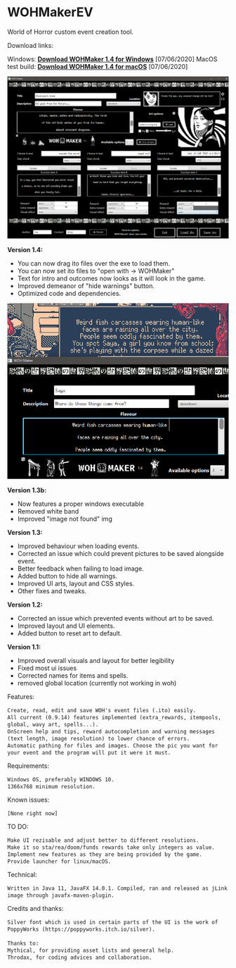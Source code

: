 # WOHMakerEV

World of Horror custom event creation tool.

Download links: 

Windows: <b>[Download WOHMaker 1.4 for Windows](WOHMaker1.4.zip?raw=true)</b> [07/06/2020]
MacOS test build: <b>[Download WOHMaker 1.4 for macOS](WOHMaker1.4%20macOS%20bundled%20JRE.zip?raw=true)</b> [07/06/2020]

![wohmakert](wohmaker.png)

**Version 1.4:**
- You can now drag ito files over the exe to load them.
- You can now set ito files to "open with -> WOHMaker" 
- Text for intro and outcomes now looks as it will look in the game.
- Improved demeanor of "hide warnings" button.
- Optimized code and dependencies.

![wohmakert](wohmakerb.png)

**Version 1.3b:**
- Now features a proper windows executable
- Removed white band
- Improved "image not found" img

**Version 1.3:**
- Improved behaviour when loading events.
- Corrected an issue which could prevent pictures to be saved alongside event.
- Better feedback when failing to load image.
- Added button to hide all warnings.
- Improved UI arts, layout and CSS styles.
- Other fixes and tweaks.

**Version 1.2:**
- Corrected an issue which prevented events without art to be saved.
- Improved layout and UI elements.
- Added button to reset art to default.

**Version 1.1:**
- Improved overall visuals and layout for better legibility
- Fixed most ui issues
- Corrected names for items and spells.
- removed global location (currently not working in woh)



Features:

    Create, read, edit and save WOH's event files (.ito) easily.
    All current (0.9.14) features implemented (extra_rewards, itempools, global, wavy art, spells...).
    OnScreen help and tips, reward autocompletion and warning messages (text length, image resolution) to lower chance of errors.
    Automatic pathing for files and images. Choose the pic you want for your event and the program will put it were it must.

Requirements:

    Windows OS, preferably WINDOWS 10.
    1366x768 minimum resolution.

Known issues:

    [None right now]
    
TO DO:
    
    Make UI rezisable and adjust better to different resolutions.
    Make it so sta/rea/doom/funds rewards take only integers as value.
    Implement new features as they are being provided by the game.
    Provide launcher for linux/macOS.

Technical:
    
    Written in Java 11, JavaFX 14.0.1. Compiled, ran and released as jLink image through javafx-maven-plugin.

Credits and thanks:

    Silver font which is used in certain parts of the UI is the work of PoppyWorks (https://poppyworks.itch.io/silver).

    Thanks to: 
    Mythical, for providing asset lists and general help.
    Throdax, for coding advices and collaboration.
